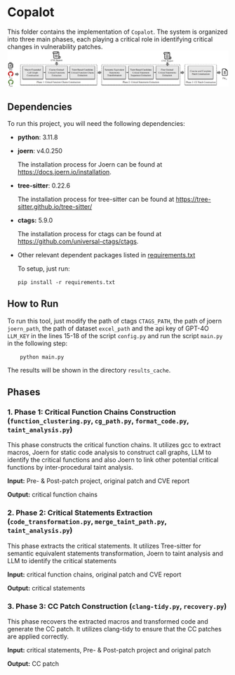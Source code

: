 # Copalot
This folder contains the implementation of `Copalot`. The system is organized into three main phases, each playing a critical role in identifying critical changes in vulnerability patches.
![approach](../doc/method.png)

## Dependencies

To run this project, you will need the following dependencies:

- **python**: 3.11.8

- **joern**: v4.0.250

  The installation process for Joern can be found at https://docs.joern.io/installation.

- **tree-sitter**: 0.22.6

  The installation process for tree-sitter can be found at https://tree-sitter.github.io/tree-sitter/

- **ctags:** 5.9.0
 
    The installation process for ctags can be found at https://github.com/universal-ctags/ctags.

- Other relevant dependent packages listed in [requirements.txt](./requirements.txt)

  To setup, just run:

  ```
  pip install -r requirements.txt
  ```

## How to Run
To run this tool, just modify the path of ctags `CTAGS_PATH`, the path of joern `joern_path`, the path of dataset `excel_path` and the api key of GPT-4O `LLM_KEY` in the lines 15-18 of the script `config.py` and run the script `main.py` in the following step:
```
    python main.py
```
The results will be shown in the directory `results_cache`.

## Phases
### 1. Phase 1: Critical Function Chains Construction (`function_clustering.py`, `cg_path.py`, `format_code.py`, `taint_analysis.py`)
This phase constructs the critical function chains. It utilizes gcc to extract macros, Joern for static code analysis to construct call graphs, LLM to identify the critical functions and also Joern to link other potential critical functions by inter-procedural taint analysis.

**Input:** Pre- & Post-patch project, original patch and CVE report

**Output:** critical function chains

### 2. Phase 2: Critical Statements Extraction (`code_transformation.py`, `merge_taint_path.py`, `taint_analysis.py`)
This phase extracts the critical statements. It utilizes Tree-sitter for semantic equivalent statements transformation, Joern to taint analysis and LLM to identify the critical statements

**Input:** critical function chains, original patch and CVE report

**Output:** critical statements

### 3. Phase 3: CC Patch Construction (`clang-tidy.py`, `recovery.py`)
This phase recovers the extracted macros and transformed code and generate the CC patch. It utilizes clang-tidy to ensure that the CC patches are applied correctly.

**Input:** critical statements, Pre- & Post-patch project and original patch

**Output:** CC patch
